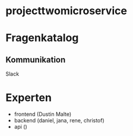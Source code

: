 # projecttwomicroservice

# Fragenkatalog

## Kommunikation
Slack

# Experten
* frontend (Dustin Malte)
* backend (daniel, jana, rene, christof)
* api ()
